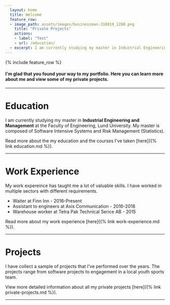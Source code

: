 ```yaml
---
  layout: home
  title: Welcome
  feature_row:
  - image_path: assets/images/businessman-310819_1280.png
    title: "Private Projects"
    actions:
    - label: "Test"
    - url: /education/
  - excerpt: I am currently studying my master in Industrial Engineering and Management at the Faculty of Engineering, Lund University. My master is composed of Software Intensive Systems and Risk Management (Statistics).
---
```


{% include feature_row %}
#### I'm glad that you found your way to my portfolio. Here you can learn more about me and view some of my private projects.
--- 
# Education
I am currently studying my master in **Industrial Engineering and Management** at the Faculty of Engineering, Lund University. My master is composed of Software Intensive Systems and Risk Management (Statistics).

Read more about the my education and the courses I've taken [here]({% link education.md %}). 

---

# Work Experience 
My work expereince has taught me a lot of valuable skills. I have worked in multiple sectors with different requirements.
- Waiter at Finn Inn - 2016-Present
- Assistant to engineers at Axis Communication - 2016-2018
- Warehouse worker at Tetra Pak Technical Serice AB - 2015

Read more about my work experience [here]({% link work-experience.md %}). 

---

#  Projects
I have collect a sample of projects that I've performed over the years. The projects range from software projects to engagement in a local youth sports team.

View more detailed information about all my private projects [here]({% link private-projects.md %}). 

--- 
